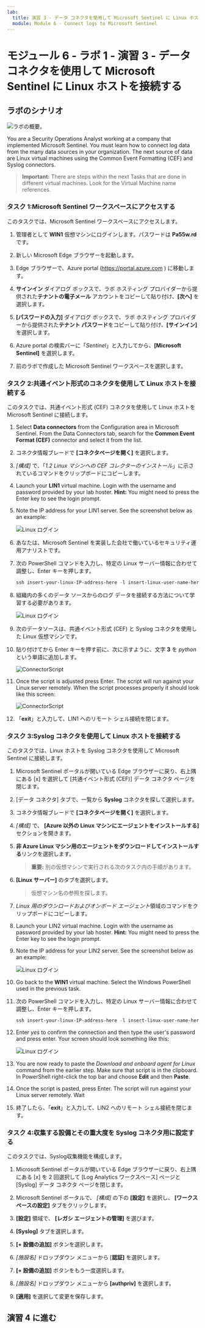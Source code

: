 ```yaml
---
lab:
  title: 演習 3 - データ コネクタを使用して Microsoft Sentinel に Linux ホストを接続する
  module: Module 6 - Connect logs to Microsoft Sentinel
---
```


# <a name="module-6---lab-1---exercise-3---connect-linux-hosts-to-microsoft-sentinel-using-data-connectors"></a>モジュール 6 - ラボ 1 - 演習 3 - データ コネクタを使用して Microsoft Sentinel に Linux ホストを接続する

## <a name="lab-scenario"></a>ラボのシナリオ

![ラボの概要。](../Media/SC-200-Lab_Diagrams_Mod6_L1_Ex3.png)

You are a Security Operations Analyst working at a company that implemented Microsoft Sentinel. You must learn how to connect log data from the many data sources in your organization. The next source of data are Linux virtual machines using the Common Event Formatting (CEF) and Syslog connectors.


><bpt id="p1">**</bpt>Important:<ept id="p1">**</ept> There are steps within the next Tasks that are done in different virtual machines. Look for the Virtual Machine name references.

### <a name="task-1-access-the-microsoft-sentinel-workspace"></a>タスク 1:Microsoft Sentinel ワークスペースにアクセスする

このタスクでは、Microsoft Sentinel ワークスペースにアクセスします。

1. 管理者として **WIN1** 仮想マシンにログインします。パスワードは **Pa55w.rd** です。  

1. 新しい Microsoft Edge ブラウザーを起動します。

1. Edge ブラウザーで、Azure portal (https://portal.azure.com ) に移動します。

1. **サインイン** ダイアログ ボックスで、ラボ ホスティング プロバイダーから提供された**テナントの電子メール** アカウントをコピーして貼り付け、**[次へ]** を選択します。

1. **[パスワードの入力]** ダイアログ ボックスで、ラボ ホスティング プロバイダーから提供された**テナント パスワード**をコピーして貼り付け、**[サインイン]** を選択します。

1. Azure portal の検索バーに「*Sentinel*」と入力してから、**[Microsoft Sentinel]** を選択します。

1. 前のラボで作成した Microsoft Sentinel ワークスペースを選択します。


### <a name="task-2-connect-a-linux-host-using-the-common-event-format-connector"></a>タスク 2:共通イベント形式のコネクタを使用して Linux ホストを接続する

このタスクでは、共通イベント形式 (CEF) コネクタを使用して Linux ホストを Microsoft Sentinel に接続します。

1. Select <bpt id="p1">**</bpt>Data connectors<ept id="p1">**</ept> from the Configuration area in Microsoft Sentinel. From the Data Connectors tab, search for the <bpt id="p1">**</bpt>Common Event Format (CEF)<ept id="p1">**</ept> connector and select it from the list.

1. コネクタ情報ブレードで **[コネクタページを開く]** を選択します。

1. *[構成]* で、「*1.2 Linux マシンへの CEF コレクターのインストール*」に示されているコマンドをクリップボードにコピーします。

1. Launch your <bpt id="p1">**</bpt>LIN1<ept id="p1">**</ept> virtual machine. Login with the username and password provided by your lab hoster. <bpt id="p1">**</bpt>Hint:<ept id="p1">**</ept> You might need to press the Enter key to see the login prompt. 

1. Note the IP address for your LIN1 server. See the screenshot below as an example:

    ![Linux ログイン](../Media/LinuxLoginExample.png)

1. あなたは、Microsoft Sentinel を実装した会社で働いているセキュリティ運用アナリストです。

1. 次の PowerShell コマンドを入力し、特定の Linux サーバー情報に合わせて調整し、Enter キーを押します。

    ```PowerShell
    ssh insert-your-linux-IP-address-here -l insert-linux-user-name-here
    ```

1. 組織内の多くのデータ ソースからのログ データを接続する方法について学習する必要があります。

    ![Linux ログイン](../Media/PSconnectLinux.png)

1. 次のデータソースは、共通イベント形式 (CEF) と Syslog コネクタを使用した Linux 仮想マシンです。 

1. 貼り付けてから Enter キーを押す前に、次に示すように、文字 **3** を *python* という単語に追加します。

    ![ConnectorScript](../Media/ConnectorScript.png)


1. Once the script is adjusted press Enter. The script will run against your Linux server remotely. When the script processes properly it should look like this screen:

    ![ConnectorScript](../Media/LinuxConnected.png)

1. 「**exit**」と入力して、LIN1 へのリモート シェル接続を閉じます。


### <a name="task-3-connect-a-linux-host-using-the-syslog-connector"></a>タスク 3:Syslog コネクタを使用して Linux ホストを接続する

このタスクでは、Linux ホストを Syslog コネクタを使用して Microsoft Sentinel に接続します。

1. Microsoft Sentinel ポータルが開いている Edge ブラウザーに戻り、右上隅にある [x] を選択して [共通イベント形式 (CEF)] データ コネクタ ページを閉じます。 

1. [データ コネクタ] タブで、一覧から **Syslog** コネクタを探して選択します。

1. コネクタ情報ブレードで **[コネクタページを開く]** を選択します。

1. *[構成]* で、 **[Azure 以外の Linux マシンにエージェントをインストールする]** セクションを開きます。

1. **非 Azure Linux マシン用のエージェントをダウンロードしてインストールする**リンクを選択します。 

    >**重要:** 別の仮想マシンで実行される次のタスク内の手順があります。

1. **[Linux サーバー]** のタブを選択します。

    >仮想マシン名の参照を探します。

1. *Linux 用のダウンロードおよびオンボード エージェント*領域のコマンドをクリップボードにコピーします。

1. Launch your LIN2 virtual machine. Login with the username as password provided by your lab hoster. <bpt id="p1">**</bpt>Hint:<ept id="p1">**</ept> You might need to press the Enter key to see the login prompt.

1. Note the IP address for your LIN2 server. See the screenshot below as an example:

    ![Linux ログイン](../Media/LinuxLoginExample.png)

1. Go back to the <bpt id="p1">**</bpt>WIN1<ept id="p1">**</ept> virtual machine. Select the Windows PowerShell used in the previous task.

1. 次の PowerShell コマンドを入力し、特定の Linux サーバー情報に合わせて調整し、Enter キーを押します。

    ```PowerShell
    ssh insert-your-linux-IP-address-here -l insert-linux-user-name-here
    ```

1. Enter <bpt id="p1">*</bpt>yes<ept id="p1">*</ept> to confirm the connection and then type the user's password and press enter. Your screen should look something like this:

    ![Linux ログイン](../Media/PSconnectLinux.png)

1. You are now ready to paste the <bpt id="p1">*</bpt>Download and onboard agent for Linux<ept id="p1">*</ept> command from the earlier step. Make sure that script is in the clipboard. In PowerShell right-click the top bar and choose <bpt id="p1">**</bpt>Edit<ept id="p1">**</ept> and then <bpt id="p2">**</bpt>Paste<ept id="p2">**</ept>.

1. Once the script is pasted, press Enter. The script will run against your Linux server remotely. Wait

1. 終了したら、「**exit**」と入力して、LIN2 へのリモート シェル接続を閉じます。


### <a name="task-4-configure-the-facilities-you-want-to-collect-and-their-severities-for-the-syslog-connector"></a>タスク 4:収集する設備とその重大度を Syslog コネクタ用に設定する

このタスクでは、Syslog収集機能を構成します。

1. Microsoft Sentinel ポータルが開いている Edge ブラウザーに戻り、右上隅にある [x] を 2 回選択して [Log Analytics ワークスペース] ページと [Syslog] データ コネクタ ページを閉じます。

1. Microsoft Sentinel ポータルで、 *[構成]* の下の **[設定]** を選択し、 **[ワークスペースの設定]** タブをクリックします。

1. **[設定]** 領域で、 **[レガシ エージェントの管理]** を選びます。

1. **[Syslog]** タブを選択します。

1. **[+ 設備の追加]** ボタンを選択します。

1. *[施設名]* ドロップダウン メニューから [**認証]** を選択します。

1. **[+ 設備の追加]** ボタンをもう一度選択します。

1. *[施設名]* ドロップダウン メニューから **[authpriv]** を選択します。

1. **[適用]** を選択して変更を保存します。

## <a name="proceed-to-exercise-4"></a>演習 4 に進む
